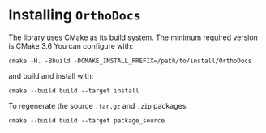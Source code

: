 # Installing `OrthoDocs`

The library uses CMake as its build system. The minimum required version is
CMake 3.6
You can configure with:
```
cmake -H. -Bbuild -DCMAKE_INSTALL_PREFIX=/path/to/install/OrthoDocs
```
and build and install with:
```
cmake --build build --target install
```

To regenerate the source `.tar.gz` and `.zip` packages:
```
cmake --build build --target package_source
```
